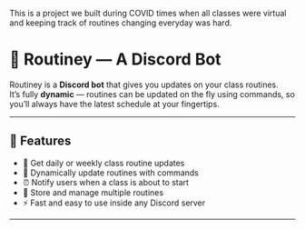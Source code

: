 This is a project we built during COVID times when all classes were virtual and keeping track of routines changing everyday was hard.

# 📅 Routiney — A Discord Bot

Routiney is a **Discord bot** that gives you updates on your class routines.  
It’s fully **dynamic** — routines can be updated on the fly using commands, so you’ll always have the latest schedule at your fingertips.

---

## 🚀 Features

- 📅 Get daily or weekly class routine updates
- 🔄 Dynamically update routines with commands
- ⏰ Notify users when a class is about to start
- 📌 Store and manage multiple routines
- ⚡ Fast and easy to use inside any Discord server

---
